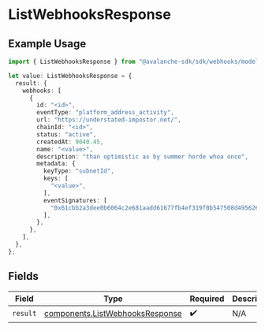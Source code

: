 # ListWebhooksResponse

## Example Usage

```typescript
import { ListWebhooksResponse } from "@avalanche-sdk/sdk/webhooks/models/operations";

let value: ListWebhooksResponse = {
  result: {
    webhooks: [
      {
        id: "<id>",
        eventType: "platform_address_activity",
        url: "https://understated-impostor.net/",
        chainId: "<id>",
        status: "active",
        createdAt: 9040.45,
        name: "<value>",
        description: "than optimistic as by summer horde whoa once",
        metadata: {
          keyType: "subnetId",
          keys: [
            "<value>",
          ],
          eventSignatures: [
            "0x61cbb2a3dee0b6064c2e681aadd61677fb4ef319f0b547508d495626f5a62f64",
          ],
        },
      },
    ],
  },
};
```

## Fields

| Field                                                                              | Type                                                                               | Required                                                                           | Description                                                                        |
| ---------------------------------------------------------------------------------- | ---------------------------------------------------------------------------------- | ---------------------------------------------------------------------------------- | ---------------------------------------------------------------------------------- |
| `result`                                                                           | [components.ListWebhooksResponse](../../models/components/listwebhooksresponse.md) | :heavy_check_mark:                                                                 | N/A                                                                                |